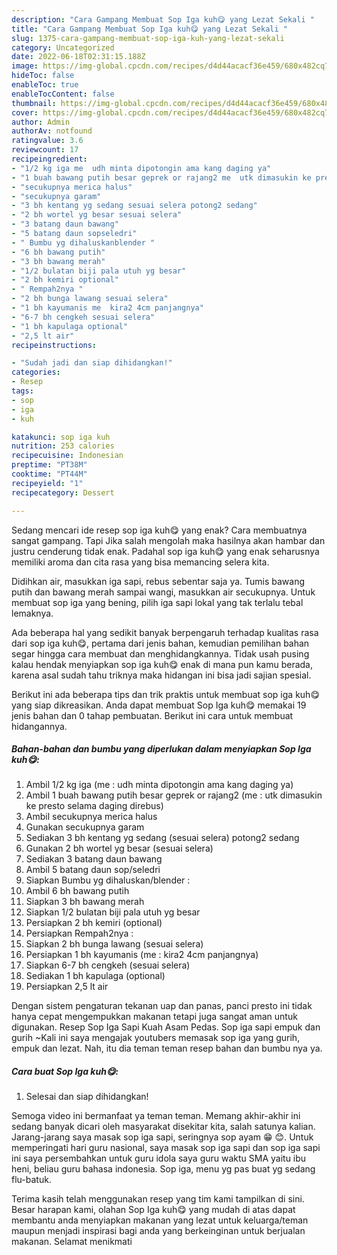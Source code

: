 ```yaml
---
description: "Cara Gampang Membuat Sop Iga kuh😋 yang Lezat Sekali "
title: "Cara Gampang Membuat Sop Iga kuh😋 yang Lezat Sekali "
slug: 1375-cara-gampang-membuat-sop-iga-kuh-yang-lezat-sekali
category: Uncategorized
date: 2022-06-18T02:31:15.188Z
image: https://img-global.cpcdn.com/recipes/d4d44acacf36e459/680x482cq70/sop-iga-kuh-foto-resep-utama.jpg
hideToc: false
enableToc: true
enableTocContent: false
thumbnail: https://img-global.cpcdn.com/recipes/d4d44acacf36e459/680x482cq70/sop-iga-kuh-foto-resep-utama.jpg
cover: https://img-global.cpcdn.com/recipes/d4d44acacf36e459/680x482cq70/sop-iga-kuh-foto-resep-utama.jpg
author: Admin
authorAv: notfound
ratingvalue: 3.6
reviewcount: 17
recipeingredient:
- "1/2 kg iga me  udh minta dipotongin ama kang daging ya"
- "1 buah bawang putih besar geprek or rajang2 me  utk dimasukin ke presto selama daging direbus"
- "secukupnya merica halus"
- "secukupnya garam"
- "3 bh kentang yg sedang sesuai selera potong2 sedang"
- "2 bh wortel yg besar sesuai selera"
- "3 batang daun bawang"
- "5 batang daun sopseledri"
- " Bumbu yg dihaluskanblender "
- "6 bh bawang putih"
- "3 bh bawang merah"
- "1/2 bulatan biji pala utuh yg besar"
- "2 bh kemiri optional"
- " Rempah2nya "
- "2 bh bunga lawang sesuai selera"
- "1 bh kayumanis me  kira2 4cm panjangnya"
- "6-7 bh cengkeh sesuai selera"
- "1 bh kapulaga optional"
- "2,5 lt air"
recipeinstructions:

- "Sudah jadi dan siap dihidangkan!"
categories:
- Resep
tags:
- sop
- iga
- kuh

katakunci: sop iga kuh 
nutrition: 253 calories
recipecuisine: Indonesian
preptime: "PT38M"
cooktime: "PT44M"
recipeyield: "1"
recipecategory: Dessert

---
```



Sedang mencari ide resep sop iga kuh😋 yang enak? Cara membuatnya sangat gampang. Tapi Jika salah mengolah maka hasilnya akan hambar dan justru cenderung tidak enak. Padahal sop iga kuh😋 yang enak seharusnya memiliki aroma dan cita rasa yang bisa memancing selera kita.


Didihkan air, masukkan iga sapi, rebus sebentar saja ya. Tumis bawang putih dan bawang merah sampai wangi, masukkan air secukupnya. Untuk membuat sop iga yang bening, pilih iga sapi lokal yang tak terlalu tebal lemaknya.

Ada beberapa hal yang sedikit banyak berpengaruh terhadap kualitas rasa dari sop iga kuh😋, pertama dari jenis bahan, kemudian pemilihan bahan segar hingga cara membuat dan menghidangkannya. Tidak usah pusing kalau hendak menyiapkan sop iga kuh😋 enak di mana pun kamu berada, karena asal sudah tahu triknya maka hidangan ini bisa jadi sajian spesial.


Berikut ini ada beberapa tips dan trik praktis untuk membuat sop iga kuh😋 yang siap dikreasikan. Anda dapat membuat Sop Iga kuh😋 memakai 19 jenis bahan dan 0 tahap pembuatan. Berikut ini cara untuk membuat hidangannya.

<!--inarticleads1-->

##### Bahan-bahan dan bumbu yang diperlukan dalam menyiapkan Sop Iga kuh😋:

1. Ambil 1/2 kg iga (me : udh minta dipotongin ama kang daging ya)
1. Ambil 1 buah bawang putih besar geprek or rajang2 (me : utk dimasukin ke presto selama daging direbus)
1. Ambil secukupnya merica halus
1. Gunakan secukupnya garam
1. Sediakan 3 bh kentang yg sedang (sesuai selera) potong2 sedang
1. Gunakan 2 bh wortel yg besar (sesuai selera)
1. Sediakan 3 batang daun bawang
1. Ambil 5 batang daun sop/seledri
1. Siapkan  Bumbu yg dihaluskan/blender :
1. Ambil 6 bh bawang putih
1. Siapkan 3 bh bawang merah
1. Siapkan 1/2 bulatan biji pala utuh yg besar
1. Persiapkan 2 bh kemiri (optional)
1. Persiapkan  Rempah2nya :
1. Siapkan 2 bh bunga lawang (sesuai selera)
1. Persiapkan 1 bh kayumanis (me : kira2 4cm panjangnya)
1. Siapkan 6-7 bh cengkeh (sesuai selera)
1. Sediakan 1 bh kapulaga (optional)
1. Persiapkan 2,5 lt air


Dengan sistem pengaturan tekanan uap dan panas, panci presto ini tidak hanya cepat mengempukkan makanan tetapi juga sangat aman untuk digunakan. Resep Sop Iga Sapi Kuah Asam Pedas. Sop iga sapi empuk dan gurih ~Kali ini saya mengajak youtubers memasak sop iga yang gurih, empuk dan lezat. Nah, itu dia teman teman resep bahan dan bumbu nya ya. 

<!--inarticleads2-->

##### Cara buat Sop Iga kuh😋:


1. Selesai dan siap dihidangkan!

Semoga video ini bermanfaat ya teman teman. Memang akhir-akhir ini sedang banyak dicari oleh masyarakat disekitar kita, salah satunya kalian. Jarang-jarang saya masak sop iga sapi, seringnya sop ayam 😁 😊. Untuk memperingati hari guru nasional, saya masak sop iga sapi dan sop iga sapi ini saya persembahkan untuk guru idola saya guru waktu SMA yaitu ibu heni, beliau guru bahasa indonesia. Sop iga, menu yg pas buat yg sedang flu-batuk. 

Terima kasih telah menggunakan resep yang tim kami tampilkan di sini. Besar harapan kami, olahan Sop Iga kuh😋 yang mudah di atas dapat membantu anda menyiapkan makanan yang lezat untuk keluarga/teman maupun menjadi inspirasi bagi anda yang berkeinginan untuk berjualan makanan. Selamat menikmati
